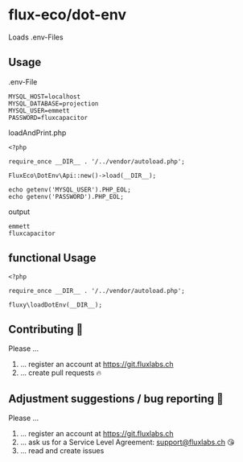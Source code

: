 # flux-eco/dot-env

Loads .env-Files

## Usage

.env-File

```
MYSQL_HOST=localhost
MYSQL_DATABASE=projection
MYSQL_USER=emmett
PASSWORD=fluxcapacitor
```

loadAndPrint.php

```
<?php

require_once __DIR__ . '/../vendor/autoload.php';

FluxEco\DotEnv\Api::new()->load(__DIR__);

echo getenv('MYSQL_USER').PHP_EOL;
echo getenv('PASSWORD').PHP_EOL;
```

output

```
emmett
fluxcapacitor
```

## functional Usage

```
<?php

require_once __DIR__ . '/../vendor/autoload.php';

fluxy\loadDotEnv(__DIR__);
```

## Contributing :purple_heart:

Please ...

1. ... register an account at https://git.fluxlabs.ch
2. ... create pull requests :fire:

## Adjustment suggestions / bug reporting :feet:

Please ...

1. ... register an account at https://git.fluxlabs.ch
2. ... ask us for a Service Level Agreement: support@fluxlabs.ch :kissing_heart:
3. ... read and create issues